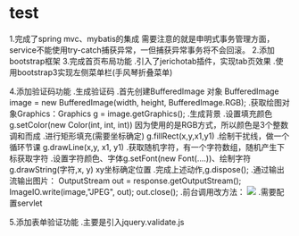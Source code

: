 # test
1.完成了spring mvc、mybatis的集成
	需要注意的就是申明式事务管理方面，service不能使用try-catch捕获异常，一但捕获异常事务将不会回滚。
2.添加bootstrap框架
3.完成首页布局功能
	.引入了jerichotab插件，实现tab页效果
	.使用bootstrap3实现左侧菜单栏(手风琴折叠菜单)

4.添加验证码功能
	.生成验证码
		.首先创建BufferedImage 对象 BufferedImage image = new BufferedImage(width, height, BufferedImage.RGB);
		.获取绘图对象Graphics：Graphics g = image.getGraphics();
		.生成背景
			.设置填充颜色 g.setColor(new Color(int, int, int)) 因为使用的是RGB方式，所以颜色是3个整数调和而成
			.进行矩形填充(需要坐标确定) g.fillRect(x,y,x1,y1)
			.绘制干扰线，做一个循环节课 g.drawLine(x,y, x1, y1)
			.获取随机字符，有一个字符数组，随机产生下标获取字符
			.设置字符颜色、字体g.setFont(new Font(....))、绘制字符g.drawString(字符,x, y) xy坐标确定位置
			.完成上述动作,g.dispose();
			.通过输出流输出图片：
				OutputStream out = response.getOutputStream();
				ImageIO.write(image,"JPEG", out);
				out.close();
			.前台调用改方法：
				<img src="${pageContext.request.contextPath}/servlet/validateCodeServlet" >
			.需要配置servlet

5.添加表单验证功能
	.主要是引入jquery.validate.js

